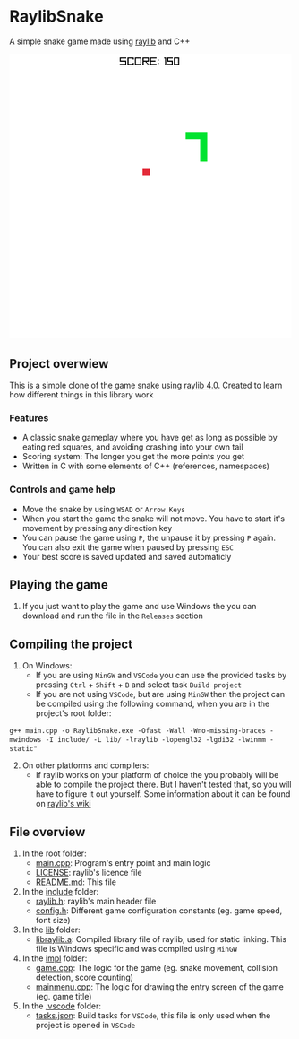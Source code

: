 # RaylibSnake

A simple snake game made using [raylib](https://www.raylib.com) and C++

![Gameplay gif](ReadmeGif.gif)

## Project overwiew

This is a simple clone of the game snake using [raylib 4.0](https://www.raylib.com). Created to learn how different things in this library work

### Features

- A classic snake gameplay where you have get as long as possible by eating red squares, and avoiding crashing into your own tail
- Scoring system: The longer you get the more points you get
- Written in C with some elements of C++ (references, namespaces)

### Controls and game help
- Move the snake by using `WSAD` or `Arrow Keys`
- When you start the game the snake will not move. You have to start it's movement by pressing any direction key
- You can pause the game using `P`, the unpause it by pressing `P` again. You can also exit the game when paused by pressing `ESC`
- Your best score is saved updated and saved automaticly

## Playing the game
1. If you just want to play the game and use Windows the you can download and run the file in the `Releases` section

## Compiling the project
1. On Windows:
	- If you are using `MinGW` and `VSCode` you can use the provided tasks by pressing `Ctrl` + `Shift` + `B` and select task `Build project`
	- If you are not using `VSCode`, but are using `MinGW` then the project can be compiled using the following command, when you are in the project's root folder: 
  ```
  g++ main.cpp -o RaylibSnake.exe -Ofast -Wall -Wno-missing-braces -mwindows -I include/ -L lib/ -lraylib -lopengl32 -lgdi32 -lwinmm -static"
  ```
2. On other platforms and compilers:
	- If raylib works on your platform of choice the you probably will be able to compile the project there. But I haven't tested that, so you will have to figure it out yourself. Some information about it can be found on [raylib's wiki](https://github.com/raysan5/raylib/wiki/)

## File overview
1. In the root folder:
	- [main.cpp](main.cpp): Program's entry point and main logic
	- [LICENSE](LICENSE): raylib's licence file
	- [README.md](README.md): This file
2. In the [include](include) folder:
	- [raylib.h](include/raylib.h): raylib's main header file
	- [config.h](include/config.h): Different game configuration constants (eg. game speed, font size)
3. In the [lib](lib) folder:
	- [libraylib.a](lib/libraylib.a): Compiled library file of raylib, used for static linking. This file is Windows specific and was compiled using `MinGW`
4. In the [impl](impl) folder:
	- [game.cpp](impl/game.cpp): The logic for the game (eg. snake movement, collision detection, score counting)
	- [mainmenu.cpp](impl/mainmenu.cpp): The logic for drawing the entry screen of the game (eg. game title)
5. In the [.vscode](.vscode) folder:
	- [tasks.json](.vscode/tasks.json): Build tasks for `VSCode`, this file is only used when the project is opened in `VSCode`
